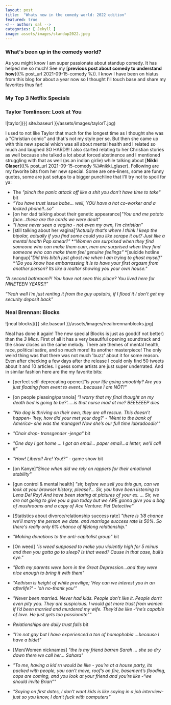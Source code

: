 ```yaml
---
layout: post
title:  "Whats new in the comedy world: 2022 edition"
featured: true
<!-- author: sal -->
categories: [ Jekyll ]
image: assets/images/standup2022.jpeg
---
```


### What's been up in the comedy world?
As you might know I am super passionate about standup comedy. It has helped me so much! See my [**previous post about comedy to understand how**]({% post_url 2021-09-15-comedy %}).
I know I have been on hiatus from this blog for about a year now so I thought I'll touch base and share my favorites thus far!

### My Top 3 Netflix Specials

###  Taylor Tomlinson: Look at You
![taylor]({{ site.baseurl }}/assets/images/taylorT.jpg)

I used to not like Taylor that much for the longest time as I thought she was a "Christian comic" and that's not my style per se. But then she came up with this new special which was all about mental health and I related so much and laughed SO HARD!!! I also started relating to her Christian stories as well because she talked a lot about forced abstinence and I mentioned struggling with that as well (as an indian girlie) while talking about [**Nikki Glaser**]({% post_url 2021-09-15-comedy %}#nikki_glaser). Following are my favorite bits from her new special. Some are one-liners, some are funny quotes, some are just setups to a bigger punchline that I'll try not to spoil for ya:

*   The _"pinch the panic attack off like a shit you don’t have time to take"_ bit
*   _“You have trust issue babe... well, YOU have a hot co-worker and a locked phone!!..so”_
*   [on her dad talking about their genetic appearance]_"You and me potato face…these are the cards we were dealt"_
* _"I have never seen a vagina - not even my own, I’m christian"_
* [still talking about her vagina]_"Actually that’s where I think I keep the bipolar, actually if you find some could you like scrape it out? Just like a mental health Pap smear?"_
*_“Women are surprised when they find someone who can make them cum, men are surprised when they find someone who can make them feel genuine feelings”_
*[suicide hotline hangup]_"Did this bitch just ghost me when I am trying to ghost myself"_
*_"Do you know hoe embarrassing it is to have your first orgasm from another person? Its like a realtor showing you your own house."_

_“A second bathroom?! You have not seen this place? You lived here for NINETEEN YEARS!!”_

_“Yeah well I’m just renting it from the guy upstairs, if I flood it I don’t get my security deposit back”_

### Neal Brennan: Blocks

![neal blocks]({{ site.baseurl }}/assets/images/nealbrennanblocks.jpg)

Neal has done it again! The new special Blocks is just as good(if not better) than the _3 Mics_. First of all it has a very beautiful opening soundtrack and the show closes on the same melody. There are themes of mental health, race, political satire, and so much more! Its another masterpiece! The only weird thing was that there was not much 'buzz' about it for some reason. Even after checking a few days after the release I could only find 50 tweets about it and 10 articles. I guess some artists are just super underrated. And in similar fashion here are the my favorite bits:

* [perfect self-deprecating opener]_"Is your life going smoothly? Are you just floating from event to event…because I am NOT!”_

* [on people pleasing/paranoia] _“I worry that my final thought on my death bed is going to be?’…..is that nurse mad at me? BEEEEEEP *dies*_

* _"No dog is thriving on their own, they are all rescue. This doesn’t happen- 'hey, how did your met your dog?' - 'Went to the bank of America- she was the manager! Now she’s our full time labradoodle'"_

* _"Chair drop- transgender -jenga"_ bit

* _"One day I got home … I got an email… paper email…a letter, we’ll call it"_

* _“How! Liberal! Are! You!?”_ - game show bit

* [on Kanye]_"Since when did we rely on rappers for their emotional stability"_

* [gun control & mental health] _"sir, before we sell you this gun, can we look at your browser history, please?... Sir, you have been listening to Lena Del Ray! And have been staring at pictures of your ex. ... Sir, we are not going to give you a gun today but we ARE gonna give you a bag of mushrooms and a copy of Ace Venture: Pet Detective"_

* [Statistics about divorce/relationship success rate] _"there is 1/8 chance we'll marry the person we date. and marriage success rate is 50%. So there's really only 6% chance of lifelong relationship."_

* _"Making donations to the anti-capitalist group"_ bit

* [On weed] _"is weed supposed to make you violently high for 5 minus and then you gotta go to sleep? Is that weed? Cause in that case, bull’s eye."_

* _"Both my parents were born in the Great Depression…and they were nice enough to bring it with them"_

* _"Aethism is height of white previlige; 'Hey can we interest you in an afterlife?' - 'oh no-thank you'”_

* _"Never been married. Never had kids. People don’t like it. People don’t even pity you. They are suspicious. I would get more trust from women if I’d been married and murdered my wife. They’d be like -“he’s capable of love. He just gets *too passionate*""_

* _Relationships are daily trust falls_ bit

* _"I’m not gay but I have experienced a ton of homophobia …because I have a bidet"_

* [Men/Women nicknames] _"the is my friend barren Sarah … she so dry down there we call her… Sahara"_

* _"To me, having a kid  rn would be like - you’re at a house party, its packed with people, you can’t move, roof’s on fire, basement’s flooding, cops are coming, and you look at your friend and you’re like -“we should invite Brian”"_

* _"Saying on first dates, I don’t want kids is like saying in a job interview- just so you know, I don’t fuck with computers”_
